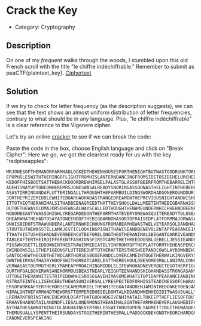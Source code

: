 # Crack the Key

* Category: Cryptography

## Description

On one of my *frequent* walks through the woods, I stumbled upon this old French scroll with the title "le chiffre indéchiffrable." Remember to submit as peaCTF{plaintext_key}. [Ciphertext](enc.txt)

## Solution

If we try to check for letter frequency (as the description suggests), we can see that the text shows an almost uniform distribution of letter frequencies, contrary to what should be in any language.
Plus, "le chiffre indéchiffrable" is a clear reference to the Vigenere cipher.

Let's try an online [cracker](https://www.guballa.de/vigenere-solver) to see if we can break the code: 

Paste the code in the box, choose English language and click on "Break Cipher":
Here we go, we got the cleartext ready for us with the key "redpineapples":

```
MRJONESOFTHEMANORFARMHADLOCKEDTHEHENHOUSESFORTHENIGHTBUTWASTOODRUNKTOREMEMBERTOSHUTTH
EPOPHOLESWITHTHERINGOFLIGHTFROMHISLANTERNDANCINGFROMSIDETOSIDEHELURCHEDACROSSTHEYARDKIC
KEDOFFHISBOOTSATTHEBACKDOORDREWHIMSELFALASTGLASSOFBEERFROMTHEBARRELINTHESCULLERYANDM
ADEHISWAYUPTOBEDWHEREMRSJONESWASALREADYSNORINGASSOONASTHELIGHTINTHEBEDROOMWENTOUTTHEREW
ASASTIRRINGANDAFLUTTERINGALLTHROUGHTHEFARMBUILDINGSWORDHADGONEROUNDDURINGTHEDAYTHATOLDMA
JORTHEPRIZEMIDDLEWHITEBOARHADHADASTRANGEDREAMONTHEPREVIOUSNIGHTANDWISHEDTOCOMMUNICATE
ITTOTHEOTHERANIMALSITHADBEENAGREEDTHATTHEYSHOULDALLMEETINTHEBIGBARNASSOONASMRJONESWASSAFELY
OUTOFTHEWAYOLDMAJORSOHEWASALWAYSCALLEDTHOUGHTHENAMEUNDERWHICHHEHADBEENEXHIBITEDWASWILLI
NGDONBEAUTYWASSOHIGHLYREGARDEDONTHEFARMTHATEVERYONEWASQUITEREADYTOLOSEANHOURSSLEEPINORDERT
OHEARWHATHEHADTOSAYATONEENDOFTHEBIGBARNONASORTOFRAISEDPLATFORMMAJORWASALREADYENSCONCED
ONHISBEDOFSTRAWUNDERALANTERNWHICHHUNGFROMABEAMHEWASTWELVEYEARSOLDANDHADLATELYGROWNRATHER
STOUTBUTHEWASSTILLAMAJESTICLOOKINGPIGWITHAWISEANDBENEVOLENTAPPEARANCEINSPITEOFTHEFAC
TTHATHISTUSHESHADNEVERBEENCUTBEFORELONGTHEOTHERANIMALSBEGANTOARRIVEANDMAKETHEMSELVESCOMFOR
TABLEAFTERTHEIRDIFFERENTFASHIONSFIRSTCAMETHETHREEDOGSBLUEBELLJESSIEANDPINCHERANDTHENTHE
PIGSWHOSETTLEDDOWNINTHESTRAWIMMEDIATELYINFRONTOFTHEPLATFORMTHEHENSPERCHEDTHEMSELVESONTH
EWINDOWSILLSTHEPIGEONSFLUTTEREDUPTOTHERAFTERSTHESHEEPANDCOWSLAYDOWNBEHINDTHEPIGSANDBE
GANTOCHEWTHECUDTHETWOCARTHORSESBOXERANDCLOVERCAMEINTOGETHERWALKINGVERYSLOWLYANDSETTINGD
OWNTHEIRVASTHAIRYHOOFSWITHGREATCARELESTTHERESHOULDBESOMESMALLANIMALCONCEALEDINTHESTRAWCLO
VERWASASTOUTMOTHERLYMAREAPPROACHINGMIDDLELIFEWHOHADNEVERQUITEGOTHERFIGUREBACKAFTERHERF
OURTHFOALBOXERWASANENORMOUSBEASTNEARLYEIGHTEENHANDSHIGHANDASSTRONGASANYTWOORDINARYHORSESP
UTTOGETHERAWHITESTRIPEDOWNHISNOSEGAVEHIMASOMEWHATSTUPIDAPPEARANCEANDINFACTHEWASNOTOFFI
RSTRATEINTELLIGENCEBUTHEWASUNIVERSALLYRESPECTEDFORHISSTEADINESSOFCHARACTERANDTREMENDOUSPOW
ERSOFWORKAFTERTHEHORSESCAMEMURIELTHEWHITEGOATANDBENJAMINTHEDONKEYBENJAMINWASTHEOLDESTA
NIMALONTHEFARMANDTHEWORSTTEMPEREDHESELDOMTALKEDANDWHENHEDIDITWASUSUALLYTOMAKESOMECYNICA
LREMARKFORINSTANCEHEWOULDSAYTHATGODHADGIVENHIMATAILTOKEEPTHEFLIESOFFBUTTHATHEWOULDSOON
ERHAVEHADNOTAILANDNOFLIESALONEAMONGTHEANIMALSONTHEFARMHENEVERLAUGHEDIFASKEDWHYHEWOULDS
AYTHATHESAWNOTHINGTOLAUGHATNEVERTHELESSWITHOUTOPENLYADMITTINGITHEWASDEVOTEDTOBOXERTHETWOOF
THEMUSUALLYSPENTTHEIRSUNDAYSTOGETHERINTHESMALLPADDOCKBEYONDTHEORCHARDGRAZINGSIDEBYSID
EANDNEVERSPEAKING
```
